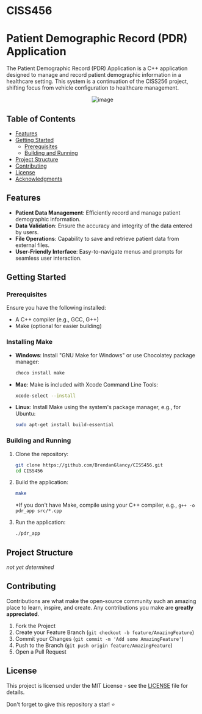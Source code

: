 # CISS456

# Patient Demographic Record (PDR) Application

The Patient Demographic Record (PDR) Application is a C++ application designed to manage and record patient demographic information in a healthcare setting. This system is a continuation of the CISS256 project, shifting focus from vehicle configuration to healthcare management.

<p align="center">
  <img src="https://github.com/BrendanGlancy/CISS456/assets/your-image-name.png" alt="image"/>
</p>

## Table of Contents

- [Features](#features)
- [Getting Started](#getting-started)
  - [Prerequisites](#prerequisites)
  - [Building and Running](#building-and-running)
- [Project Structure](#project-structure)
- [Contributing](#contributing)
- [License](#license)
- [Acknowledgments](#acknowledgments)

## Features

- **Patient Data Management**: Efficiently record and manage patient demographic information.
- **Data Validation**: Ensure the accuracy and integrity of the data entered by users.
- **File Operations**: Capability to save and retrieve patient data from external files.
- **User-Friendly Interface**: Easy-to-navigate menus and prompts for seamless user interaction.

## Getting Started

### Prerequisites

Ensure you have the following installed:
- A C++ compiler (e.g., GCC, G++)
- Make (optional for easier building)

### Installing Make

- **Windows**: Install "GNU Make for Windows" or use Chocolatey package manager:

  ```powershell
  choco install make
  ```

- **Mac**: Make is included with Xcode Command Line Tools:

  ```bash
  xcode-select --install
  ```

- **Linux**: Install Make using the system's package manager, e.g., for Ubuntu:

  ```bash
  sudo apt-get install build-essential
  ```

### Building and Running

1. Clone the repository:

   ```bash
   git clone https://github.com/BrendanGlancy/CISS456.git
   cd CISS456
   ```

2. Build the application:

   ```bash
   make
   ```

   *If you don't have Make, compile using your C++ compiler, e.g., `g++ -o pdr_app src/*.cpp`

3. Run the application:

   ```bash
   ./pdr_app
   ```

## Project Structure

*not yet determined*

## Contributing

Contributions are what make the open-source community such an amazing place to learn, inspire, and create. Any contributions you make are **greatly appreciated**.

1. Fork the Project
2. Create your Feature Branch (`git checkout -b feature/AmazingFeature`)
3. Commit your Changes (`git commit -m 'Add some AmazingFeature'`)
4. Push to the Branch (`git push origin feature/AmazingFeature`)
5. Open a Pull Request

## License

This project is licensed under the MIT License - see the [LICENSE](LICENSE) file for details.

<footer>Don't forget to give this repository a star! ⭐️</footer>
